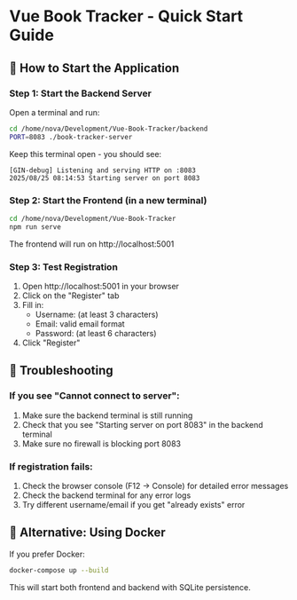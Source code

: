# Vue Book Tracker - Quick Start Guide

## 🚀 How to Start the Application

### Step 1: Start the Backend Server
Open a terminal and run:
```bash
cd /home/nova/Development/Vue-Book-Tracker/backend
PORT=8083 ./book-tracker-server
```

Keep this terminal open - you should see:
```
[GIN-debug] Listening and serving HTTP on :8083
2025/08/25 08:14:53 Starting server on port 8083
```

### Step 2: Start the Frontend (in a new terminal)
```bash
cd /home/nova/Development/Vue-Book-Tracker
npm run serve
```

The frontend will run on http://localhost:5001

### Step 3: Test Registration
1. Open http://localhost:5001 in your browser
2. Click on the "Register" tab
3. Fill in:
   - Username: (at least 3 characters)
   - Email: valid email format
   - Password: (at least 6 characters)
4. Click "Register"

## 🔧 Troubleshooting

### If you see "Cannot connect to server":
1. Make sure the backend terminal is still running
2. Check that you see "Starting server on port 8083" in the backend terminal
3. Make sure no firewall is blocking port 8083

### If registration fails:
1. Check the browser console (F12 → Console) for detailed error messages
2. Check the backend terminal for any error logs
3. Try different username/email if you get "already exists" error

## 🐳 Alternative: Using Docker
If you prefer Docker:
```bash
docker-compose up --build
```
This will start both frontend and backend with SQLite persistence.